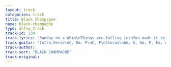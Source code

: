 ```yaml
---
layout: track
categories: track
title: Black Champagne
name: black-champagne
type: ahfow_track
track-id: 234
track-lyrics: "Sunday on a Whim\nThings are falling in\nYou made it to your bed\nBut stayed up all night instead\n\nMy eyes are glossed\nMy head is tossed\nIâ€™m writing underneath your gaze\nDonâ€™t you want to know?\nHow this thing will go\nI wonder how things became so strange\n\nThe Battle brings me life\nDrain the disco lights on me\n\nDrinking Black Champagne\nDiamonds in my veins\nMy hands are growing old\nMy Teeth are paved with gold\n\nMy eyes are glossed\nMy head is tossed\nIâ€™m writing underneath your gaze\n\nThe Battle brings me life\nDrain the disco lights on me"
track-guitar: "Intro,Verse\nC, Dm, F\nC, F\nChorus\nAm, G, Am, F, Em, A\n\n(provided by Drew)"
track-author: 
track-sort: "BLACK CHAMPAGNE"
track-original: 
---
```

